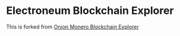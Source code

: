 # Electroneum Blockchain Explorer

This is forked from [Onion Monero Blockchain Explorer](https://github.com/moneroexamples/onion-monero-blockchain-explorer)
